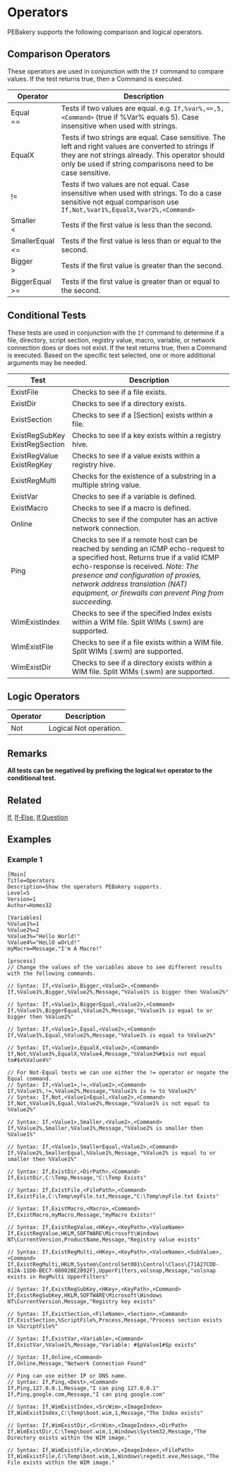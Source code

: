 # Operators

PEBakery supports the following comparison and logical operators.

## Comparison Operators

These operators are used in conjunction with the `If` command to compare values. If the test returns true, then a Command is executed.

| Operator | Description |
| --- | --- |
| Equal<br/>== | Tests if two values are equal. e.g. `If,%var%,==,5,<Command>` (true if %Var% equals 5). Case insensitive when used with strings. |
| EqualX | Tests if two strings are equal. Case sensitive. The left and right values are converted to strings if they are not strings already. This operator should only be used if string comparisons need to be case sensitive. |
| != | Tests if two values are not equal. Case insensitive when used with strings. To do a case sensitive not equal comparison use `If,Not,%var1%,EqualX,%var2%,<Command>` |
| Smaller<br/>< | Tests if the first value is less than the second. |
| SmallerEqual<br/><= | Tests if the first value is less than or equal to the second. |
| Bigger<br/>> | Tests if the first value is greater than the second. |
| BiggerEqual<br/>>= | Tests if the first value is greater than or equal to the second. |

## Conditional Tests

These tests are used in conjunction with the `If` command to determine if a file, directory, script section, registry value, macro, variable, or network connection does or does not exist. If the test returns true, then a Command is executed. Based on the specific test selected, one or more additional arguments may be needed.

| Test | Description |
| --- | --- |
| ExistFile | Checks to see if a file exists. |
| ExistDir | Checks to see if a directory exists. |
| ExistSection | Checks to see if a [Section] exists within a file. |
| ExistRegSubKey<br/>ExistRegSection | Checks to see if a key exists within a registry hive. |
| ExistRegValue<br/>ExistRegKey | Checks to see if a value exists within a registry hive. |
| ExistRegMulti | Checks for the existence of a substring in a multiple string value. |
| ExistVar | Checks to see if a variable is defined. |
| ExistMacro | Checks to see if a macro is defined. |
| Online | Checks to see if the computer has an active network connection. |
| Ping | Checks to see if a remote host can be reached by sending an ICMP echo-request to a specified host. Returns true if a valid ICMP echo-response is received. *Note: The presence and configuration of proxies, network address translation (NAT) equipment, or firewalls can prevent Ping from succeeding.* |
| WimExistIndex | Checks to see if the specified Index exists within a WIM file. Split WIMs (.swm) are supported. |
| WimExistFile | Checks to see if a file exists within a WIM file. Split WIMs (.swm) are supported. |
| WimExistDir | Checks to see if a directory exists within a WIM file. Split WIMs (.swm) are supported. |

## Logic Operators

| Operator | Description |
| --- | --- |
| Not | Logical Not operation. |

## Remarks

**All tests can be negatived by prefixing the logical `Not` operator to the conditional test.**

## Related

[If](./If.md), [If-Else](./If-Else.md), [If,Question](./If-Question.md)

## Examples

### Example 1

```pebakery
[Main]
Title=Operators
Description=Show the operators PEBakery supports.
Level=5
Version=1
Author=Homes32

[Variables]
%Value1%=1
%Value2%=2
%Value3%="Hello World!"
%Value4%="HeLlO wOrLd!"
myMacro=Message,"I'm A Macro!"

[process]
// Change the values of the variables above to see different results with the following commands.

// Syntax: If,<Value1>,Bigger,<Value2>,<Command>
If,%Value1%,Bigger,%Value2%,Message,"%Value1% is bigger then %Value2%"

// Syntax: If,<Value1>,BiggerEqual,<Value2>,<Command>
If,%Value1%,BiggerEqual,%Value2%,Message,"%Value1% is equal to or bigger then %Value2%"

// Syntax: If,<Value1>,Equal,<Value2>,<Command>
If,%Value1%,Equal,%Value2%,Message,"%Value1% is equal to %Value2%"

// Syntax: If,<Value1>,EqualX,<Value2>,<Command>
If,Not,%Value3%,EqualX,%Value4,Message,"%Value3%#$xis not equal to#$x%Value4%"

// For Not-Equal tests we can use either the != operator or negate the Equal command.
// Syntax: If,<Value1>,!=,<Value2>,<Command>
If,%Value1%,!=,%Value2%,Message,"%Value1% is != to %Value2%"
// Syntax: If,Not,<Value1>Equal,<Value2>,<Command>
If,Not,%Value1%,Equal,%Value2%,Message,"%Value1% is not equal to %Value2%"

// Syntax: If,<Value1>,Smaller,<Value2>,<Command>
If,%Value2%,Smaller,%Value1%,Message,"%Value2% is smaller then %Value1%"

// Syntax: If,<Value1>,SmallerEqual,<Value2>,<Command>
If,%Value2%,SmallerEqual,%Value1%,Message,"%Value2% is equal to or smaller then %Value1%"

// Syntax: If,ExistDir,<DirPath>,<Command>
If,ExistDir,C:\Temp,Message,"C:\Temp Exists"

// Syntax: If,ExistFile,<FilePath>,<Command>
If,ExistFile,C:\Temp\myFile.txt,Message,"C:\Temp\myFile.txt Exists"

// Syntax: If,ExistMacro,<Macro>,<Command>
If,ExistMacro,myMacro,Message,"myMacro Exists!"

// Syntax: If,ExistRegValue,<HKey>,<KeyPath>,<ValueName>
If,ExistRegValue,HKLM,SOFTWARE\Microsoft\Windows NT\CurrentVersion,ProductName,Message,"Registry value exists"

// Syntax: If,ExistRegMulti,<HKey>,<KeyPath>,<ValueName>,<SubValue>,<Command>
If,ExistRegMulti,HKLM,System\ControlSet001\Control\Class\{71A27CDD-812A-11D0-BEC7-08002BE2092F},UpperFilters,volsnap,Message,"volsnap exists in RegMulti UpperFilters"

// Syntax: If,ExistRegSubKey,<HKey>,<KeyPath>,<Command>
If,ExistRegSubKey,HKLM,SOFTWARE\Microsoft\Windows NT\CurrentVersion,Message,"Registry key exists"

// Syntax: If,ExistSection,<FileName>,<Section>,<Command>
If,ExistSection,%ScriptFile%,Process,Message,"Process section exists in %ScriptFile%"

// Syntax: If,ExistVar,<Variable>,<Command>
If,ExistVar,%Value1%,Message,"Variable: #$pValue1#$p exists"

// Syntax: If,Online,<Command>
If,Online,Message,"Network Connection Found"

// Ping can use either IP or DNS name.
// Syntax: If,Ping,<Dest>,<Command>
If,Ping,127.0.0.1,Message,"I can ping 127.0.0.1"
If,Ping,google.com,Message,"I can ping google.com"

// Syntax: If,WimExistIndex,<SrcWim>,<ImageIndex>
If,WimExistIndex,C:\Temp\boot.wim,1,Message,"The Index exists"

// Syntax: If,WimExistDir,<SrcWim>,<ImageIndex>,<DirPath>
If,WimExistDir,C:\Temp\boot.wim,1,Windows\System32,Message,"The Directory exists within the WIM image."

// Syntax: If,WimExistFile,<SrcWim>,<ImageIndex>,<FilePath>
If,WimExistFile,C:\Temp\boot.wim,1,Windows\regedit.exe,Message,"The File exists within the WIM image."

```